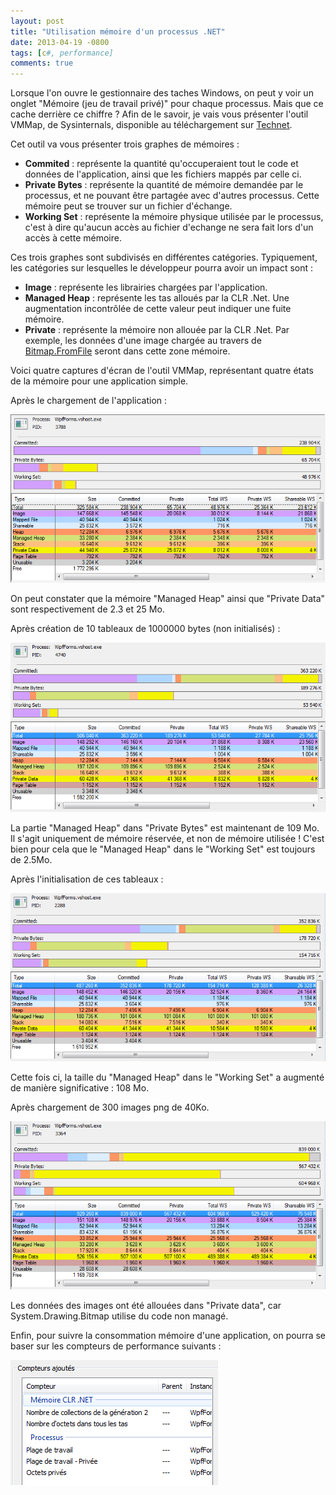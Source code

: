 ```yaml
---
layout: post
title: "Utilisation mémoire d'un processus .NET"
date: 2013-04-19 -0800
tags: [c#, performance]
comments: true
---
```


Lorsque l'on ouvre le gestionnaire des taches Windows, on peut y voir un onglet "Mémoire (jeu de travail privé)" pour chaque processus. Mais que ce cache derrière ce chiffre ? Afin de le savoir, je vais vous présenter l'outil VMMap, de Sysinternals, disponible au téléchargement sur [Technet](http://technet.microsoft.com/en-us/sysinternals/dd535533.aspx).

Cet outil va vous présenter trois graphes de mémoires :

- **Commited** : représente la quantité qu'occuperaient tout le code et données de l'application, ainsi que les fichiers mappés par celle ci.
- **Private Bytes** : représente la quantité de mémoire demandée par le processus, et ne pouvant être partagée avec d'autres processus. Cette mémoire peut se trouver sur un fichier d'échange.
- **Working Set** : représente la mémoire physique utilisée par le processus, c'est à dire qu'aucun accès au fichier d'echange ne sera fait lors d'un accès à cette mémoire.

Ces trois graphes sont subdivisés en différentes catégories. Typiquement, les catégories sur lesquelles le développeur pourra avoir un impact sont :

- **Image** : représente les librairies chargées par l'application.
- **Managed Heap** : représente les tas alloués par la CLR .Net. Une augmentation incontrôlée de cette valeur peut indiquer une fuite mémoire.
- **Private** : représente la mémoire non allouée par la CLR .Net. Par exemple,  les données d'une image chargée au travers de [Bitmap.FromFile](http://msdn.microsoft.com/en-us/library/4sahykhd.aspx) seront dans cette zone mémoire.

Voici quatre captures d'écran de l'outil VMMap,  représentant quatre états de la mémoire pour une application simple.

Après le chargement de l'application :

![Utilisation mémoire initiale](/img/2013-04-19-utilisation-memoire.png)

On peut constater que la mémoire "Managed Heap" ainsi que "Private Data" sont respectivement de 2.3 et 25 Mo.

Après création de 10 tableaux de 1000000 bytes (non initialisés) :

![Aprsè allocation de mémoire managée](/img/2013-04-19-utilisation-memoire1.png)

La partie "Managed Heap" dans "Private Bytes" est maintenant de 109 Mo. Il s'agit uniquement de mémoire réservée, et non de mémoire utilisée ! C'est bien pour cela que le "Managed Heap" dans le "Working Set" est toujours de 2.5Mo.

Après l'initialisation de ces tableaux :

![Après initialisation de ces tableaux](/img/2013-04-19-utilisation-memoire2.png)

Cette fois ci, la taille du "Managed Heap" dans le "Working Set" a augmenté de manière significative : 108 Mo.

Après chargement de 300 images png de 40Ko.

![Après chargement de fichiers PNG](/img/2013-04-19-utilisation-memoire3.png)

Les données des images ont été allouées dans "Private data", car System.Drawing.Bitmap utilise du code non managé.

Enfin, pour suivre la consommation mémoire d'une application, on pourra se baser sur les compteurs de performance suivants :

![Compteurs de performance](/img/2013-04-19-utilisation-memoire4.png)